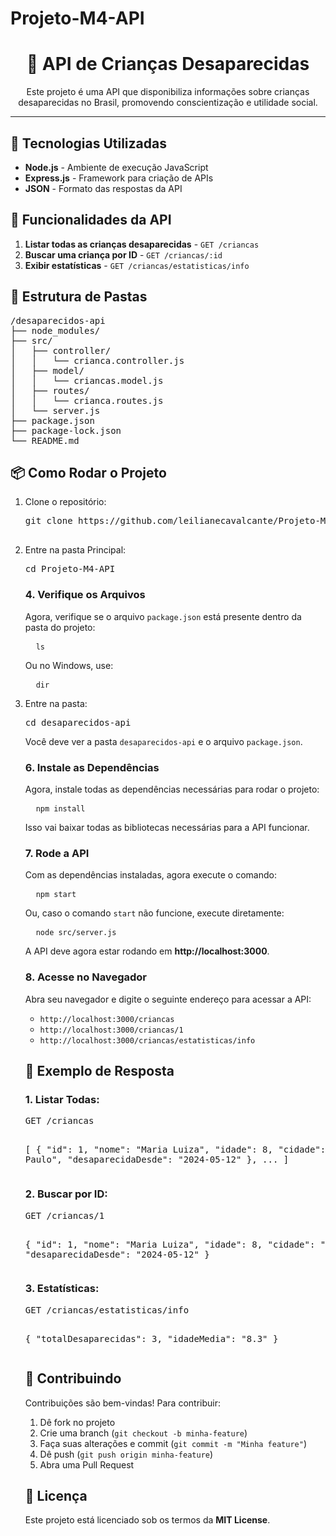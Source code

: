 # Projeto-M4-API

<h1 align="center">🧒 API de Crianças Desaparecidas</h1>

<p align="center">
  Este projeto é uma API que disponibiliza informações sobre crianças desaparecidas no Brasil, promovendo conscientização e utilidade social.
</p>

<hr/>

<h2>🚀 Tecnologias Utilizadas</h2>
<ul>
  <li><strong>Node.js</strong> - Ambiente de execução JavaScript</li>
  <li><strong>Express.js</strong> - Framework para criação de APIs</li>
  <li><strong>JSON</strong> - Formato das respostas da API</li>
</ul>

<h2>📌 Funcionalidades da API</h2>
<ol>
  <li><strong>Listar todas as crianças desaparecidas</strong> - <code>GET /criancas</code></li>
  <li><strong>Buscar uma criança por ID</strong> - <code>GET /criancas/:id</code></li>
  <li><strong>Exibir estatísticas</strong> - <code>GET /criancas/estatisticas/info</code></li>
</ol>

<h2>📁 Estrutura de Pastas</h2>

<pre>
/desaparecidos-api
├── node_modules/
├── src/
│   ├── controller/
│   │   └── crianca.controller.js
│   ├── model/
│   │   └── criancas.model.js
│   ├── routes/
│   │   └── crianca.routes.js
│   └── server.js
├── package.json
├── package-lock.json
└── README.md
</pre>

<h2>📦 Como Rodar o Projeto</h2>

<ol>
  <li>Clone o repositório:
    <pre>git clone https://github.com/leilianecavalcante/Projeto-M4-API.git
  </li>
  <li>Entre na pasta Principal:
    <pre>cd Projeto-M4-API</pre>
  <h3>4. Verifique os Arquivos</h3>
<p>Agora, verifique se o arquivo <code>package.json</code> está presente dentro da pasta do projeto:</p>
<pre>
  <code>ls</code>
</pre>
<p>Ou no Windows, use:</p>
<pre>
  <code>dir</code>
</pre>
    <li>Entre na pasta:
    <pre>cd desaparecidos-api</pre>
<p>Você deve ver a pasta <code>desaparecidos-api</code> e o arquivo <code>package.json</code>.</p>

<h3>6. Instale as Dependências</h3>
<p>Agora, instale todas as dependências necessárias para rodar o projeto:</p>
<pre>
  <code>npm install</code>
</pre>
<p>Isso vai baixar todas as bibliotecas necessárias para a API funcionar.</p>

<h3>7. Rode a API</h3>
<p>Com as dependências instaladas, agora execute o comando:</p>
<pre>
  <code>npm start</code>
</pre>
<p>Ou, caso o comando <code>start</code> não funcione, execute diretamente:</p>
<pre>
  <code>node src/server.js</code>
</pre>
<p>A API deve agora estar rodando em <strong>http://localhost:3000</strong>.</p>

<h3>8. Acesse no Navegador</h3>
<p>Abra seu navegador e digite o seguinte endereço para acessar a API:</p>
<ul>
  <li><code>http://localhost:3000/criancas</code></li>
  <li><code>http://localhost:3000/criancas/1</code></li>
  <li><code>http://localhost:3000/criancas/estatisticas/info</code></li>
</ul>

<h2>🧪 Exemplo de Resposta</h2>

<h3>1. Listar Todas:</h3>
<pre>
GET /criancas

[
  {
    "id": 1,
    "nome": "Maria Luiza",
    "idade": 8,
    "cidade": "São Paulo",
    "desaparecidaDesde": "2024-05-12"
  },
  ...
]
</pre>

<h3>2. Buscar por ID:</h3>
<pre>
GET /criancas/1

{
  "id": 1,
  "nome": "Maria Luiza",
  "idade": 8,
  "cidade": "São Paulo",
  "desaparecidaDesde": "2024-05-12"
}
</pre>

<h3>3. Estatísticas:</h3>
<pre>
GET /criancas/estatisticas/info

{
  "totalDesaparecidas": 3,
  "idadeMedia": "8.3"
}
</pre>

<h2>🤝 Contribuindo</h2>

<p>Contribuições são bem-vindas! Para contribuir:</p>
<ol>
  <li>Dê fork no projeto</li>
  <li>Crie uma branch (<code>git checkout -b minha-feature</code>)</li>
  <li>Faça suas alterações e commit (<code>git commit -m "Minha feature"</code>)</li>
  <li>Dê push (<code>git push origin minha-feature</code>)</li>
  <li>Abra uma Pull Request</li>
</ol>

<h2>📄 Licença</h2>

<p>Este projeto está licenciado sob os termos da <strong>MIT License</strong>.</p>
